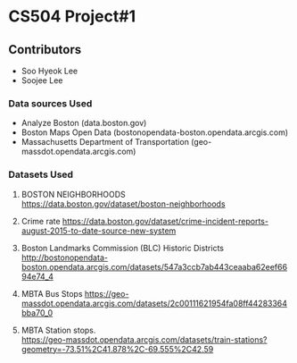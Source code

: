 # CS504 Project#1

## Contributors
- Soo Hyeok Lee
- Soojee Lee

### Data sources Used
- Analyze Boston (data.boston.gov)
- Boston Maps Open Data (bostonopendata-boston.opendata.arcgis.com)
- Massachusetts Department of Transportation (geo-massdot.opendata.arcgis.com)

### Datasets Used

1. BOSTON NEIGHBORHOODS  
https://data.boston.gov/dataset/boston-neighborhoods

2. Crime rate
https://data.boston.gov/dataset/crime-incident-reports-august-2015-to-date-source-new-system

3. Boston Landmarks Commission (BLC) Historic Districts
http://bostonopendata-boston.opendata.arcgis.com/datasets/547a3ccb7ab443ceaaba62eef6694e74_4

4. MBTA Bus Stops
https://geo-massdot.opendata.arcgis.com/datasets/2c00111621954fa08ff44283364bba70_0

5. MBTA Station stops.  
https://geo-massdot.opendata.arcgis.com/datasets/train-stations?geometry=-73.51%2C41.878%2C-69.555%2C42.59
